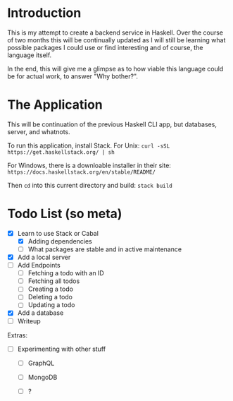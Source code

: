 # Introduction

This is my attempt to create a backend service in Haskell. Over the course of two months this will be continually updated as I will still be learning what possible packages I could use or find interesting and of course, the language itself.

In the end, this will give me a glimpse as to how viable this language could be for actual work, to answer "Why bother?".

# The Application

This will be continuation of the previous Haskell CLI app, but databases, server, and whatnots.

To run this application, install Stack.
For Unix:
`curl -sSL https://get.haskellstack.org/ | sh`

For Windows, there is a downloable installer in their site:
`https://docs.haskellstack.org/en/stable/README/`

Then `cd` into this current directory and build:
`stack build`

# Todo List (so meta)

- [x] Learn to use Stack or Cabal
    - [x] Adding dependencies
    - [ ] What packages are stable and in active maintenance
- [x] Add a local server
- [ ] Add Endpoints
    - [ ] Fetching a todo with an ID
    - [ ] Fetching all todos
    - [ ] Creating a todo
    - [ ] Deleting a todo
    - [ ] Updating a todo
- [x] Add a database
- [ ] Writeup

Extras:
- [ ] Experimenting with other stuff
    - [ ] GraphQL
    - [ ] MongoDB
    - [ ] ?

